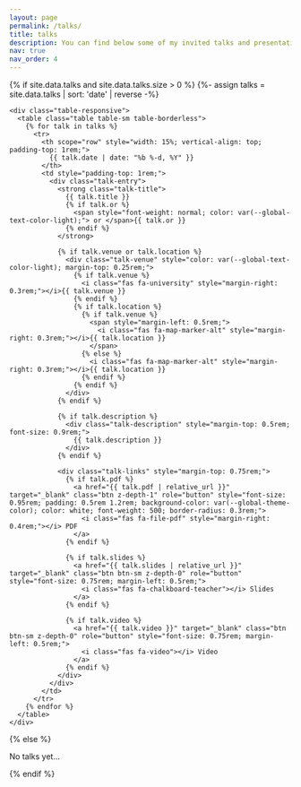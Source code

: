 ```yaml
---
layout: page
permalink: /talks/
title: talks
description: You can find below some of my invited talks and presentations.
nav: true
nav_order: 4
---
```


<div class="talks">
  {% if site.data.talks and site.data.talks.size > 0 %}
    {%- assign talks = site.data.talks | sort: 'date' | reverse -%}
    
    <div class="table-responsive">
      <table class="table table-sm table-borderless">
        {% for talk in talks %}
          <tr>
            <th scope="row" style="width: 15%; vertical-align: top; padding-top: 1rem;">
              {{ talk.date | date: "%b %-d, %Y" }}
            </th>
            <td style="padding-top: 1rem;">
              <div class="talk-entry">
                <strong class="talk-title">
                  {{ talk.title }}
                  {% if talk.or %}
                    <span style="font-weight: normal; color: var(--global-text-color-light);"> or </span>{{ talk.or }}
                  {% endif %}
                </strong>
                
                {% if talk.venue or talk.location %}
                  <div class="talk-venue" style="color: var(--global-text-color-light); margin-top: 0.25rem;">
                    {% if talk.venue %}
                      <i class="fas fa-university" style="margin-right: 0.3rem;"></i>{{ talk.venue }}
                    {% endif %}
                    {% if talk.location %}
                      {% if talk.venue %}
                        <span style="margin-left: 0.5rem;">
                          <i class="fas fa-map-marker-alt" style="margin-right: 0.3rem;"></i>{{ talk.location }}
                        </span>
                      {% else %}
                        <i class="fas fa-map-marker-alt" style="margin-right: 0.3rem;"></i>{{ talk.location }}
                      {% endif %}
                    {% endif %}
                  </div>
                {% endif %}
                
                {% if talk.description %}
                  <div class="talk-description" style="margin-top: 0.5rem; font-size: 0.9rem;">
                    {{ talk.description }}
                  </div>
                {% endif %}
                
                <div class="talk-links" style="margin-top: 0.75rem;">
                  {% if talk.pdf %}
                    <a href="{{ talk.pdf | relative_url }}" target="_blank" class="btn z-depth-1" role="button" style="font-size: 0.95rem; padding: 0.5rem 1.2rem; background-color: var(--global-theme-color); color: white; font-weight: 500; border-radius: 0.3rem;">
                      <i class="fas fa-file-pdf" style="margin-right: 0.4rem;"></i> PDF
                    </a>
                  {% endif %}
                  
                  {% if talk.slides %}
                    <a href="{{ talk.slides | relative_url }}" target="_blank" class="btn btn-sm z-depth-0" role="button" style="font-size: 0.75rem; margin-left: 0.5rem;">
                      <i class="fas fa-chalkboard-teacher"></i> Slides
                    </a>
                  {% endif %}
                  
                  {% if talk.video %}
                    <a href="{{ talk.video }}" target="_blank" class="btn btn-sm z-depth-0" role="button" style="font-size: 0.75rem; margin-left: 0.5rem;">
                      <i class="fas fa-video"></i> Video
                    </a>
                  {% endif %}
                </div>
              </div>
            </td>
          </tr>
        {% endfor %}
      </table>
    </div>
  {% else %}
    <p>No talks yet...</p>
  {% endif %}
</div>

